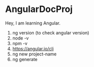 # AngularDocProj
Hey, I am learning Angular.
1. ng version (to check angular version)
2. node -v
3. npm -v
4. https://angular.io/cli
5. ng new project-name
6. ng generate

